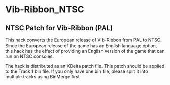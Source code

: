 # Vib-Ribbon_NTSC
NTSC Patch for Vib-Ribbon (PAL)
---
This hack converts the European release of Vib-Ribbon from PAL to NTSC. Since the European release of the game has an English language option, this hack has the effect of providing an English version of the game that can run on NTSC consoles.

The hack is distributed as an XDelta patch file. This patch should be applied to the Track 1 bin file. If you only have one bin file, please split it into multiple tracks using BinMerge first. 
